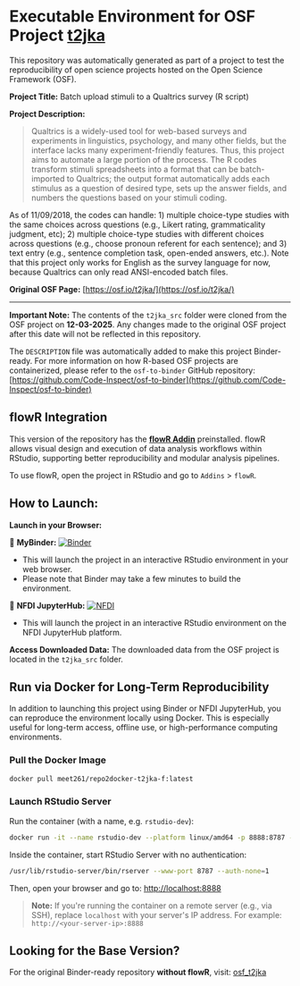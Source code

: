 # Executable Environment for OSF Project [t2jka](https://osf.io/t2jka/)

This repository was automatically generated as part of a project to test the reproducibility of open science projects hosted on the Open Science Framework (OSF).

**Project Title:** Batch upload stimuli to a Qualtrics survey (R script)

**Project Description:**
> Qualtrics is a widely-used tool for web-based surveys and experiments in linguistics, psychology, and many other fields, but the interface lacks many experiment-friendly features. Thus, this project aims to automate a large portion of the process. The R codes transform stimuli spreadsheets into a format that can be batch-imported to Qualtrics; the output format automatically adds each stimulus as a question of desired type, sets up the answer fields, and numbers the questions based on your stimuli coding. 

As of 11/09/2018, the codes can handle: 1) multiple choice-type studies with the same choices across questions (e.g., Likert rating, grammaticality judgment, etc); 2) multiple choice-type studies with different choices across questions (e.g., choose pronoun referent for each sentence); and 3) text entry (e.g., sentence completion task, open-ended answers, etc.). Note that this project only works for English as the survey language for now, because Qualtrics can only read ANSI-encoded batch files.

**Original OSF Page:** [https://osf.io/t2jka/](https://osf.io/t2jka/)

---

**Important Note:** The contents of the `t2jka_src` folder were cloned from the OSF project on **12-03-2025**. Any changes made to the original OSF project after this date will not be reflected in this repository.

The `DESCRIPTION` file was automatically added to make this project Binder-ready. For more information on how R-based OSF projects are containerized, please refer to the `osf-to-binder` GitHub repository: [https://github.com/Code-Inspect/osf-to-binder](https://github.com/Code-Inspect/osf-to-binder)

## flowR Integration

This version of the repository has the **[flowR Addin](https://github.com/flowr-analysis/rstudio-addin-flowr)** preinstalled. flowR allows visual design and execution of data analysis workflows within RStudio, supporting better reproducibility and modular analysis pipelines.

To use flowR, open the project in RStudio and go to `Addins` > `flowR`.

## How to Launch:

**Launch in your Browser:**

🚀 **MyBinder:** [![Binder](https://mybinder.org/badge_logo.svg)](https://mybinder.org/v2/gh/code-inspect-binder/osf_t2jka-f/HEAD?urlpath=rstudio)

   * This will launch the project in an interactive RStudio environment in your web browser.
   * Please note that Binder may take a few minutes to build the environment.

🚀 **NFDI JupyterHub:** [![NFDI](https://nfdi-jupyter.de/images/nfdi_badge.svg)](https://hub.nfdi-jupyter.de/r2d/gh/code-inspect-binder/osf_t2jka-f/HEAD?urlpath=rstudio)

   * This will launch the project in an interactive RStudio environment on the NFDI JupyterHub platform.

**Access Downloaded Data:**
The downloaded data from the OSF project is located in the `t2jka_src` folder.

## Run via Docker for Long-Term Reproducibility

In addition to launching this project using Binder or NFDI JupyterHub, you can reproduce the environment locally using Docker. This is especially useful for long-term access, offline use, or high-performance computing environments.

### Pull the Docker Image

```bash
docker pull meet261/repo2docker-t2jka-f:latest
```

### Launch RStudio Server

Run the container (with a name, e.g. `rstudio-dev`):
```bash
docker run -it --name rstudio-dev --platform linux/amd64 -p 8888:8787 --user root meet261/repo2docker-t2jka-f bash
```

Inside the container, start RStudio Server with no authentication:
```bash
/usr/lib/rstudio-server/bin/rserver --www-port 8787 --auth-none=1
```

Then, open your browser and go to: [http://localhost:8888](http://localhost:8888)

> **Note:** If you're running the container on a remote server (e.g., via SSH), replace `localhost` with your server's IP address.
> For example: `http://<your-server-ip>:8888`

## Looking for the Base Version?

For the original Binder-ready repository **without flowR**, visit:
[osf_t2jka](https://github.com/code-inspect-binder/osf_t2jka)

